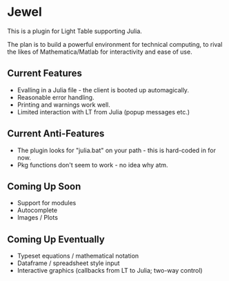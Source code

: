 # Jewel

This is a plugin for Light Table supporting Julia.

The plan is to build a powerful environment for technical computing, to rival the likes of Mathematica/Matlab for interactivity and ease of use.

## Current Features

* Evalling in a Julia file - the client is booted up automagically.
* Reasonable error handling.
* Printing and warnings work well.
* Limited interaction with LT from Julia (popup messages etc.)

## Current Anti-Features

* The plugin looks for "julia.bat" on your path - this is hard-coded in for now.
* Pkg functions don't seem to work - no idea why atm.

## Coming Up Soon

* Support for modules
* Autocomplete
* Images / Plots

## Coming Up Eventually

* Typeset equations / mathematical notation
* Dataframe / spreadsheet style input
* Interactive graphics (callbacks from LT to Julia; two-way control)
